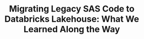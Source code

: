 ---
title: "Migrating Legacy SAS Code to Databricks Lakehouse: What We Learned Along the Way"
event: "Data + AI Summit 2025"
event_url: "https://www.databricks.com/dataaisummit/"
location: "San Francisco + Virtual"
dates: "June 9–12, 2025" # Use event dates
sort_date: 2025-06-09 # Sort by start date
status: "Upcoming"
session_url: "https://www.databricks.com/dataaisummit/session/migrating-legacy-sas-code-databricks-lakehouse-what-we-learned-along"
speakers:
  - "Dmitriy Alergant (Tier One Analytics Inc.)"
  - "Matt Adams (PacificSource Health Plans)"
description: |
  PacificSource Health Plans is on a successful multi-year journey to migrate our data and analytics ecosystem to the Databricks Lakehouse.
  A significant challenge was migrating a critical reporting data mart reliant on extensive legacy SAS code with sophisticated business logic for membership, claims, premiums, and reserves.
  This session explores the unique challenges faced in migrating this legacy SAS code, how our partner (T1A) used automation (Alchemist) to reverse engineer, translate, and validate the code, and the key lessons learned from this complex migration effort.
technologies: "Apache Spark, Delta Lake, Unity Catalog, SAS, Migration"
--- 